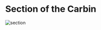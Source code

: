 # Section of the Carbin
![section](https://user-images.githubusercontent.com/85242597/133791287-ce830ab0-1218-4cbe-ac4c-29c9f9c306d5.jpg)
